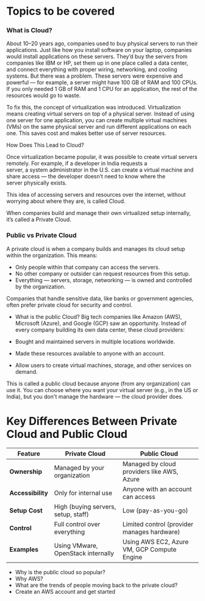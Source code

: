 # Topics to be covered
### What is Cloud?

  About 10–20 years ago, companies used to buy physical servers to run their applications. Just like how you install software on your laptop, 
  companies would install applications on these servers. They’d buy the servers from companies like IBM or HP, set them up in one place called a   data center, and connect everything with proper wiring, networking, and cooling systems.
  But there was a problem. These servers were expensive and powerful — for example, a server might have 100 GB of RAM and 100 CPUs. If you only     needed 1 GB of RAM and 1 CPU for an application, the rest of the resources would go to waste.

  To fix this, the concept of virtualization was introduced.
  Virtualization means creating virtual servers on top of a physical server. Instead of using one server for one application, 
  you can create multiple virtual machines (VMs) on the same physical server and run different applications on each one. 
  This saves cost and makes better use of server resources.

  How Does This Lead to Cloud?

  Once virtualization became popular, it was possible to create virtual servers remotely. For example, if a developer in India requests a       
  server, a system administrator in the U.S. can create  a virtual machine and share access — the developer doesn’t need to know where the   
  server physically exists.
  
  This idea of accessing servers and resources over the internet, without worrying about where they are, is called Cloud.

When companies build and manage their own virtualized setup internally, it’s called a Private Cloud.

### Public vs Private Cloud
A private cloud is when a company builds and manages its cloud setup within the organization. This means:
* Only people within that company can access the servers.
* No other company or outsider can request resources from this setup.
* Everything — servers, storage, networking — is owned and controlled by the organization.
  
Companies that handle sensitive data, like banks or government agencies, often prefer private cloud for security and control.
* What is the public Cloud?
  Big tech companies like Amazon (AWS), Microsoft (Azure), and Google (GCP) saw an opportunity. Instead of every company building its own data center, these cloud providers:

* Bought and maintained servers in multiple locations worldwide.
* Made these resources available to anyone with an account.
* Allow users to create virtual machines, storage, and other services on demand.

This is called a public cloud because anyone (from any organization) can use it. You can choose where you want your virtual server (e.g., in the US or India), but you don't manage the hardware — the cloud provider does.

# Key Differences Between Private Cloud and Public Cloud

| **Feature**     | **Private Cloud**                                 | **Public Cloud**                                      |
|-----------------|---------------------------------------------------|-------------------------------------------------------|
| **Ownership**   | Managed by your organization                      | Managed by cloud providers like AWS, Azure            |
| **Accessibility** | Only for internal use                             | Anyone with an account can access                     |
| **Setup Cost**  | High (buying servers, setup, staff)               | Low (pay-as-you-go)                                   |
| **Control**     | Full control over everything                      | Limited control (provider manages hardware)           |
| **Examples**    | Using VMware, OpenStack internally                | Using AWS EC2, Azure VM, GCP Compute Engine           |



- Why is the public cloud so popular?
- Why AWS?
- What are the trends of people moving back to the private cloud?
- Create an AWS account and get started
